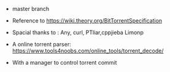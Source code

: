 * master branch

* Reference to https://wiki.theory.org/BitTorrentSpecification
* Spacial thanks to : Any, curl, PTliar,cppjieba Limonp
* A online torrent parser: https://www.tools4noobs.com/online_tools/torrent_decode/
* With a manager to control torrent commit

